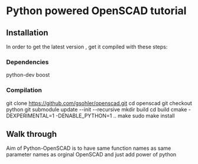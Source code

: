 # Python powered OpenSCAD tutorial


## Installation

In order to get the latest version , get it compiled with these steps:

### Dependencies

python-dev boost

### Compilation

git clone https://github.com/gsohler/openscad.git
cd openscad
git checkout python
git submodule update --init --recursive
mkdir build
cd build
cmake -DEXPERIMENTAL=1 -DENABLE\_PYTHON=1 ..
make
sudo make install

## Walk through

Aim of Python-OpenSCAD is to have same function names as same parameter names as orginal OpenSCAD and just add power of python

